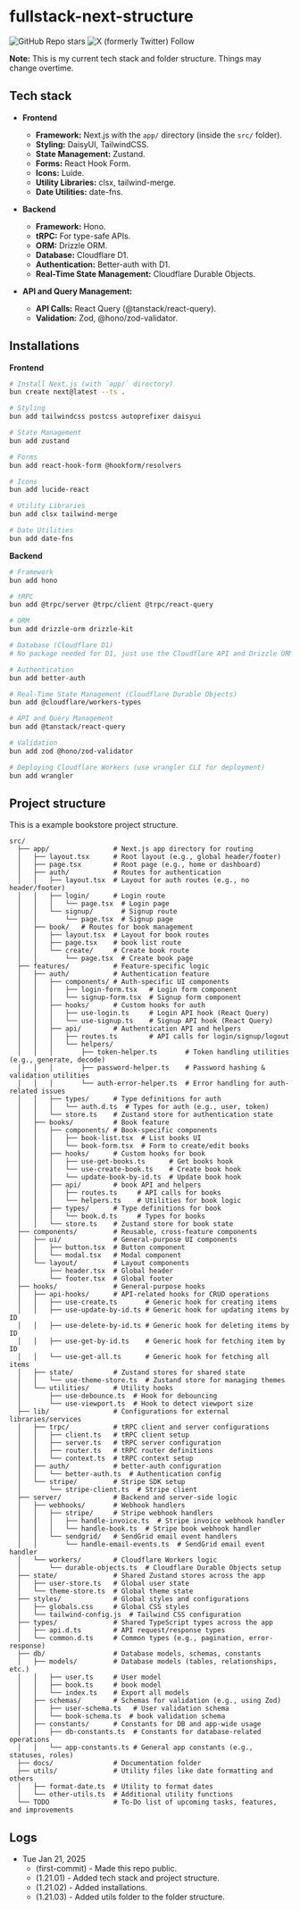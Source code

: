 # fullstack-next-structure

![GitHub Repo stars](https://img.shields.io/github/stars/sithu-khant/fullstack-next-structure)
![X (formerly Twitter) Follow](https://img.shields.io/twitter/follow/_sithu_khant)

**Note:** This is my current tech stack and folder structure. Things may change overtime.

## Tech stack

- **Frontend**

  - **Framework:** Next.js with the `app/` directory (inside the `src/` folder).
  - **Styling:** DaisyUI, TailwindCSS.
  - **State Management:** Zustand.
  - **Forms:** React Hook Form.
  - **Icons:** Luide.
  - **Utility Libraries:** clsx, tailwind-merge.
  - **Date Utilities:** date-fns.

- **Backend**

  - **Framework:** Hono.
  - **tRPC:** For type-safe APIs.
  - **ORM:** Drizzle ORM.
  - **Database:** Cloudflare D1.
  - **Authentication:** Better-auth with D1.
  - **Real-Time State Management:** Cloudflare Durable Objects.

- **API and Query Management:**
  - **API Calls:** React Query (@tanstack/react-query).
  - **Validation:** Zod, @hono/zod-validator.

## Installations

**Frontend**

```bash
# Install Next.js (with `app/` directory)
bun create next@latest --ts .

# Styling
bun add tailwindcss postcss autoprefixer daisyui

# State Management
bun add zustand

# Forms
bun add react-hook-form @hookform/resolvers

# Icons
bun add lucide-react

# Utility Libraries
bun add clsx tailwind-merge

# Date Utilities
bun add date-fns
```

**Backend**

```bash
# Framework
bun add hono

# tRPC
bun add @trpc/server @trpc/client @trpc/react-query

# ORM
bun add drizzle-orm drizzle-kit

# Database (Cloudflare D1)
# No package needed for D1, just use the Cloudflare API and Drizzle ORM

# Authentication
bun add better-auth

# Real-Time State Management (Cloudflare Durable Objects)
bun add @cloudflare/workers-types

# API and Query Management
bun add @tanstack/react-query

# Validation
bun add zod @hono/zod-validator

# Deploying Cloudflare Workers (use wrangler CLI for deployment)
bun add wrangler
```

## Project structure

This is a example bookstore project structure.

```text
src/
  ├── app/                # Next.js app directory for routing
  │   ├── layout.tsx      # Root layout (e.g., global header/footer)
  │   ├── page.tsx        # Root page (e.g., home or dashboard)
  │   ├── auth/           # Routes for authentication
  │   │   ├── layout.tsx  # Layout for auth routes (e.g., no header/footer)
  │   │   ├── login/      # Login route
  │   │   │   └── page.tsx  # Login page
  │   │   └── signup/       # Signup route
  │   │       └── page.tsx  # Signup page
  │   ├── book/   # Routes for book management
  │   │   ├── layout.tsx  # Layout for book routes
  │   │   ├── page.tsx    # book list route
  │   │   └── create/     # Create book route
  │   │       └── page.tsx  # Create book page
  ├── features/           # Feature-specific logic
  │   ├── auth/           # Authentication feature
  │   │   ├── components/ # Auth-specific UI components
  │   │   │   ├── login-form.tsx   # Login form component
  │   │   │   └── signup-form.tsx  # Signup form component
  │   │   ├── hooks/      # Custom hooks for auth
  │   │   │   ├── use-login.ts     # Login API hook (React Query)
  │   │   │   └── use-signup.ts    # Signup API hook (React Query)
  │   │   ├── api/        # Authentication API and helpers
  │   │   │   ├── routes.ts        # API calls for login/signup/logout
  │   │   │   └── helpers/
  │   │   │       ├── token-helper.ts       # Token handling utilities (e.g., generate, decode)
  │   │   │       ├── password-helper.ts    # Password hashing & validation utilities
  │   │   │       └── auth-error-helper.ts  # Error handling for auth-related issues
  │   │   ├── types/      # Type definitions for auth
  │   │   │   └── auth.d.ts  # Types for auth (e.g., user, token)
  │   │   └── store.ts    # Zustand store for authentication state
  │   ├── books/          # Book feature
  │   │   ├── components/ # Book-specific components
  │   │   │   ├── book-list.tsx  # List books UI
  │   │   │   └── book-form.tsx  # Form to create/edit books
  │   │   ├── hooks/      # Custom hooks for book
  │   │   │   ├── use-get-books.ts      # Get books hook
  │   │   │   └── use-create-book.ts    # Create book hook
  │   │   │   └── update-book-by-id.ts  # Update book hook
  │   │   ├── api/        # book API and helpers
  │   │   │   ├── routes.ts     # API calls for books
  │   │   │   └── helpers.ts    # Utilities for book logic
  │   │   ├── types/      # Type definitions for book
  │   │   │   └── book.d.ts     # Types for books
  │   │   └── store.ts    # Zustand store for book state
  ├── components/         # Reusable, cross-feature components
  │   ├── ui/             # General-purpose UI components
  │   │   ├── button.tsx  # Button component
  │   │   └── modal.tsx   # Modal component
  │   └── layout/         # Layout components
  │       ├── header.tsx  # Global header
  │       └── footer.tsx  # Global footer
  ├── hooks/              # General-purpose hooks
  │   ├── api-hooks/      # API-related hooks for CRUD operations
  │   │   ├── use-create.ts       # Generic hook for creating items
  │   │   ├── use-update-by-id.ts # Generic hook for updating items by ID
  │   │   ├── use-delete-by-id.ts # Generic hook for deleting items by ID
  │   │   ├── use-get-by-id.ts    # Generic hook for fetching item by ID
  │   │   └── use-get-all.ts      # Generic hook for fetching all items
  │   ├── state/          # Zustand stores for shared state
  │   │   └── use-theme-store.ts  # Zustand store for managing themes
  │   └── utilities/      # Utility hooks
  │       ├── use-debounce.ts  # Hook for debouncing
  │       └── use-viewport.ts  # Hook to detect viewport size
  ├── lib/                # Configurations for external libraries/services
  │   ├── trpc/           # tRPC client and server configurations
  │   │   ├── client.ts   # tRPC client setup
  │   │   ├── server.ts   # tRPC server configuration
  │   │   ├── router.ts   # tRPC router definitions
  │   │   └── context.ts  # tRPC context setup
  │   ├── auth/           # better-auth configuration
  │   │   └── better-auth.ts  # Authentication config
  │   └── stripe/         # Stripe SDK setup
  │       └── stripe-client.ts  # Stripe client
  ├── server/             # Backend and server-side logic
  │   ├── webhooks/       # Webhook handlers
  │   │   ├── stripe/     # Stripe webhook handlers
  │   │   │   ├── handle-invoice.ts  # Stripe invoice webhook handler
  │   │   │   └── handle-book.ts  # Stripe book webhook handler
  │   │   └── sendgrid/   # SendGrid email event handlers
  │   │       └── handle-email-events.ts  # SendGrid email event handler
  │   └── workers/        # Cloudflare Workers logic
  │       └── durable-objects.ts  # Cloudflare Durable Objects setup
  ├── state/              # Shared Zustand stores across the app
  │   ├── user-store.ts   # Global user state
  │   └── theme-store.ts  # Global theme state
  ├── styles/             # Global styles and configurations
  │   ├── globals.css     # Global CSS styles
  │   └── tailwind-config.js  # Tailwind CSS configuration
  ├── types/              # Shared TypeScript types across the app
  │   ├── api.d.ts        # API request/response types
  │   └── common.d.ts     # Common types (e.g., pagination, error-response)
  ├── db/                 # Database models, schemas, constants
  │   ├── models/         # Database models (tables, relationships, etc.)
  │   │   ├── user.ts     # User model
  │   │   ├── book.ts     # book model
  │   │   └── index.ts    # Export all models
  │   ├── schemas/        # Schemas for validation (e.g., using Zod)
  │   │   ├── user-schema.ts   # User validation schema
  │   │   └── book-schema.ts  # book validation schema
  │   ├── constants/      # Constants for DB and app-wide usage
  │   │   ├── db-constants.ts  # Constants for database-related operations
  │   │   └── app-constants.ts # General app constants (e.g., statuses, roles)
  ├── docs/               # Documentation folder
  ├── utils/              # Utility files like date formatting and others
  │   ├── format-date.ts  # Utility to format dates
  │   └── other-utils.ts  # Additional utility functions
  └── TODO                # To-Do list of upcoming tasks, features, and improvements
```

## Logs

- Tue Jan 21, 2025
  - (first-commit) - Made this repo public.
  - (1.21.01) - Added tech stack and project structure.
  - (1.21.02) - Added installations.
  - (1.21.03) - Added utils folder to the folder structure.
